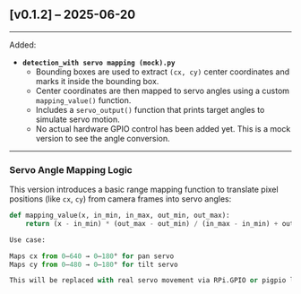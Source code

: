 ## [v0.1.2] – 2025-06-20
---
Added:
- **`detection_with servo mapping (mock).py`**
  - Bounding boxes are used to extract `(cx, cy)` center coordinates and marks it inside the bounding box.
  - Center coordinates are then mapped to servo angles using a custom `mapping_value()` function.
  - Includes a `servo_output()` function that prints target angles to simulate servo motion.
  - No actual hardware GPIO control has been added yet. This is a mock version to see the angle conversion.
---

### Servo Angle Mapping Logic

This version introduces a basic range mapping function to translate pixel positions (like `cx`, `cy`) from camera frames into servo angles:

```python
def mapping_value(x, in_min, in_max, out_min, out_max):
    return (x - in_min) * (out_max - out_min) / (in_max - in_min) + out_min

Use case:

Maps cx from 0–640 → 0–180° for pan servo
Maps cy from 0–480 → 0–180° for tilt servo

This will be replaced with real servo movement via RPi.GPIO or pigpio later.

